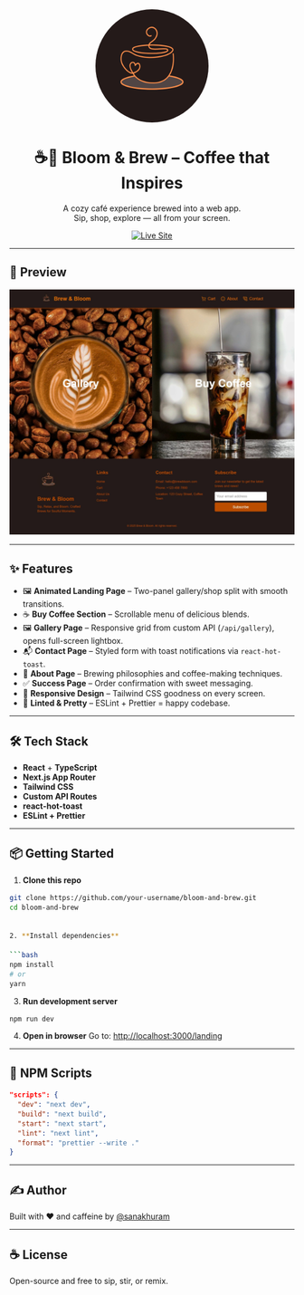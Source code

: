 <div align="center">
  <img src="./public/logo.png" alt="Bloom and Brew Logo" width="200" style="border-radius: 50%" />
</div>

<h1 align="center">☕🌸 Bloom & Brew – Coffee that Inspires</h1>

<p align="center">
  A cozy café experience brewed into a web app.<br/>
  Sip, shop, explore — all from your screen.
</p>

<p align="center">
  <a href="https://coffee-cafe-app.vercel.app/landing">
    <img alt="Live Site" src="https://img.shields.io/badge/Live-Demo-orange?style=for-the-badge&logo=vercel">
  </a>
</p>

---

## 📸 Preview

![Landing Page Preview](./public/preview.jpg)

---

## ✨ Features

* 🖼️ **Animated Landing Page** – Two-panel gallery/shop split with smooth transitions.
* ☕ **Buy Coffee Section** – Scrollable menu of delicious blends.
* 🖼️ **Gallery Page** – Responsive grid from custom API (`/api/gallery`), opens full-screen lightbox.
* 📬 **Contact Page** – Styled form with toast notifications via `react-hot-toast`.
* 🧠 **About Page** – Brewing philosophies and coffee-making techniques.
* ✅ **Success Page** – Order confirmation with sweet messaging.
* 📱 **Responsive Design** – Tailwind CSS goodness on every screen.
* 🧼 **Linted & Pretty** – ESLint + Prettier = happy codebase.

---

## 🛠️ Tech Stack

* **React** + **TypeScript**
* **Next.js App Router**
* **Tailwind CSS**
* **Custom API Routes**
* **react-hot-toast**
* **ESLint + Prettier**

---

## 📦 Getting Started

1. **Clone this repo**

```bash
git clone https://github.com/your-username/bloom-and-brew.git
cd bloom-and-brew


2. **Install dependencies**

```bash
npm install
# or
yarn
```

3. **Run development server**

```bash
npm run dev
```

4. **Open in browser**
   Go to: [http://localhost:3000/landing](http://localhost:3000/landing)

---

## 🧹 NPM Scripts

```json
"scripts": {
  "dev": "next dev",
  "build": "next build",
  "start": "next start",
  "lint": "next lint",
  "format": "prettier --write ."
}
```

---

## ✍️ Author

Built with ❤️ and caffeine by [@sanakhuram](https://skhuram.netlify.app)

---

## ☕ License

Open-source and free to sip, stir, or remix.





